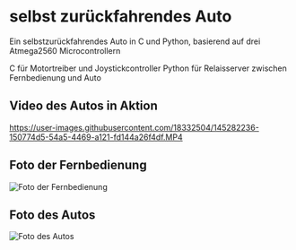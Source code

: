 # selbst zurückfahrendes Auto
Ein selbstzurückfahrendes Auto in C und Python, basierend auf drei Atmega2560 Microcontrollern

C für Motortreiber und Joystickcontroller
Python für Relaisserver zwischen Fernbedienung und Auto

## Video des Autos in Aktion

https://user-images.githubusercontent.com/18332504/145282236-150774d5-54a5-4469-a121-fd144a26f4df.MP4


## Foto der Fernbedienung
![Foto der Fernbedienung](https://content.luca-kiebel.de/data/public/tuc/szauto/remote.jpg)

## Foto des Autos
![Foto des Autos](https://content.luca-kiebel.de/data/public/tuc/szauto/car.jpg)
